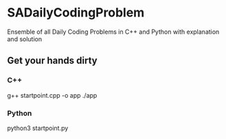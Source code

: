 # SADailyCodingProblem
Ensemble of all Daily Coding Problems in C++ and Python with explanation and solution

## Get your hands dirty

### C++
g++ startpoint.cpp -o app
./app

### Python
python3 startpoint.py